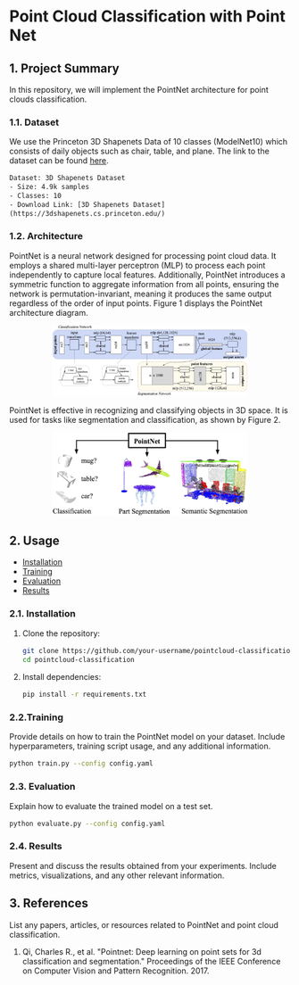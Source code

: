 # Point Cloud Classification with Point Net

## 1. Project Summary

In this repository, we will implement the PointNet architecture for point clouds classification.

### 1.1. Dataset

We use the Princeton 3D Shapenets Data of 10 classes (ModelNet10) which consists of daily objects such as chair, table, and plane. The link to the dataset can be found [here](https://3dshapenets.cs.princeton.edu/).

```plaintext
Dataset: 3D Shapenets Dataset
- Size: 4.9k samples
- Classes: 10
- Download Link: [3D Shapenets Dataset](https://3dshapenets.cs.princeton.edu/)
```

### 1.2. Architecture

PointNet is a neural network designed for processing point cloud data. It employs a shared multi-layer perceptron (MLP) to process each point independently to capture local features. Additionally, PointNet introduces a symmetric function to aggregate information from all points, ensuring the network is permutation-invariant, meaning it produces the same output regardless of the order of input points. Figure 1 displays the PointNet architecture diagram.

<p align="center">
  <img src="assets/pointnet.jpg" width="350" title="hover text">
</p>

PointNet is effective in recognizing and classifying objects in 3D space. It is used for tasks like segmentation and classification, as shown by Figure 2.

<p align="center">
  <img src="assets/teaser.jpg" width="350" title="hover text">
</p>


## 2. Usage

- [Installation](#installation)
- [Training](#training)
- [Evaluation](#evaluation)
- [Results](#results)

### 2.1. Installation

1. Clone the repository:

    ```bash
    git clone https://github.com/your-username/pointcloud-classification.git
    cd pointcloud-classification
    ```

2. Install dependencies:

    ```bash
    pip install -r requirements.txt
    ```

### 2.2.Training

Provide details on how to train the PointNet model on your dataset. Include hyperparameters, training script usage, and any additional information.

```bash
python train.py --config config.yaml
```

### 2.3. Evaluation

Explain how to evaluate the trained model on a test set.

```bash
python evaluate.py --config config.yaml
```

### 2.4. Results

Present and discuss the results obtained from your experiments. Include metrics, visualizations, and any other relevant information.

## 3. References

List any papers, articles, or resources related to PointNet and point cloud classification.

1. Qi, Charles R., et al. "Pointnet: Deep learning on point sets for 3d classification and segmentation." Proceedings of the IEEE Conference on Computer Vision and Pattern Recognition. 2017.